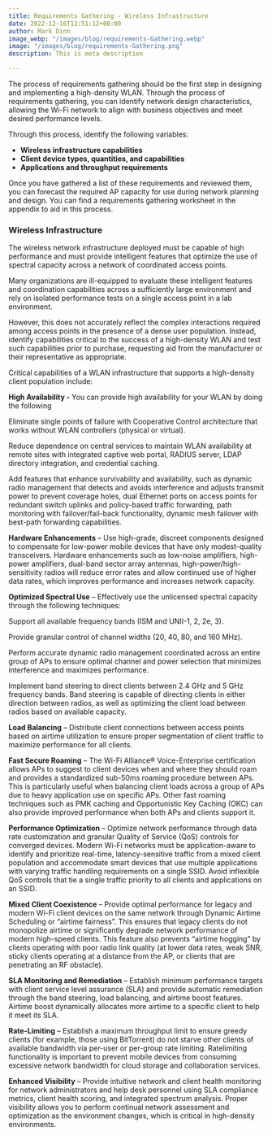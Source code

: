 ```yaml
---
title: Requirements Gathering - Wireless Infrastructure
date: 2022-12-16T12:51:12+00:00
author: Mark Dinn
image_webp: "/images/blog/requirements-Gathering.webp"
image: "/images/blog/requirements-Gathering.png"
description: This is meta description

---
```

The process of requirements gathering should be the first step in designing and implementing a high-density WLAN. Through the process of requirements gathering, you can identify network design characteristics, allowing the Wi-Fi network to align with business objectives and meet desired performance levels.

Through this process, identify the following variables:

* **Wireless infrastructure capabilities** 
* **Client device types, quantities, and capabilities** 
* **Applications and throughput requirements**

Once you have gathered a list of these requirements and reviewed them, you can forecast the required AP capacity for use during network planning and design. You can find a requirements gathering worksheet in the appendix to aid in this process.

### Wireless Infrastructure

The wireless network infrastructure deployed must be capable of high performance and must provide intelligent features that optimize the use of spectral capacity across a network of coordinated access points.

Many organizations are ill-equipped to evaluate these intelligent features and coordination capabilities across a sufficiently large environment and rely on isolated performance tests on a single access point in a lab environment. 

However, this does not accurately reflect the complex interactions required among access points in the presence of a dense user population. Instead, identify capabilities critical to the success of a high-density WLAN and test such capabilities prior to purchase, requesting aid from the manufacturer or their representative as appropriate.

Critical capabilities of a WLAN infrastructure that supports a high-density client population include:

**High Availability -** You can provide high availability for your WLAN by doing the following

Eliminate single points of failure with Cooperative Control architecture that works without WLAN controllers (physical or virtual).

Reduce dependence on central services to maintain WLAN availability at remote sites with integrated captive web portal, RADIUS server, LDAP directory integration, and credential caching.

Add features that enhance survivability and availability, such as dynamic radio management that detects and avoids interference and adjusts transmit power to prevent coverage holes, dual Ethernet ports on access points for redundant switch uplinks and policy-based traffic forwarding, path monitoring with failover/fail-back functionality, dynamic mesh failover with best-path forwarding capabilities.

**Hardware Enhancements** – Use high-grade, discreet components designed to compensate for low-power mobile devices that have only modest-quality transceivers. Hardware enhancements such as low-noise amplifiers, high-power amplifiers, dual-band sector array antennas, high-power/high-sensitivity radios will reduce error rates and allow continued use of higher data rates, which improves performance and increases network capacity.

**Optimized Spectral Use** – Effectively use the unlicensed spectral capacity through the following techniques:

Support all available frequency bands (ISM and UNII-1, 2, 2e, 3). 

Provide granular control of channel widths (20, 40, 80, and 160 MHz). 

Perform accurate dynamic radio management coordinated across an entire group of APs to ensure optimal channel and power selection that minimizes interference and maximizes performance. 

Implement band steering to direct clients between 2.4 GHz and 5 GHz frequency bands. Band steering is capable of directing clients in either direction between radios, as well as optimizing the client load between radios based on available capacity.

**Load Balancing** – Distribute client connections between access points based on airtime utilization to ensure proper segmentation of client traffic to maximize performance for all clients.

**Fast Secure Roaming** – The Wi-Fi Alliance® Voice-Enterprise certification allows APs to suggest to client devices when and where they should roam and provides a standardized sub-50ms roaming procedure between APs. This is particularly useful when balancing client loads across a group of APs due to heavy application use on specific APs. Other fast roaming techniques such as PMK caching and Opportunistic Key Caching (OKC) can also provide improved performance when both APs and clients support it.

**Performance Optimization** – Optimize network performance through data rate customization and granular Quality of Service (QoS) controls for converged devices. Modern Wi-Fi networks must be application-aware to identify and prioritize real-time, latency-sensitive traffic from a mixed client population and accommodate smart devices that use multiple applications with varying traffic handling requirements on a single SSID. Avoid inflexible QoS controls that tie a single traffic priority to all clients and applications on an SSID.

**Mixed Client Coexistence** – Provide optimal performance for legacy and modern Wi-Fi client devices on the same network through Dynamic Airtime Scheduling or “airtime fairness”. This ensures that legacy clients do not monopolize airtime or significantly degrade network performance of modern high-speed clients. This feature also prevents “airtime hogging” by clients operating with poor radio link quality (at lower data rates, weak SNR, sticky clients operating at a distance from the AP, or clients that are penetrating an RF obstacle).

**SLA Monitoring and Remediation** – Establish minimum performance targets with client service level assurance (SLA) and provide automatic remediation through the band steering, load balancing, and airtime boost features. Airtime boost dynamically allocates more airtime to a specific client to help it meet its SLA.

**Rate-Limiting** – Establish a maximum throughput limit to ensure greedy clients (for example, those using BitTorrent) do not starve other clients of available bandwidth via per-user or per-group rate limiting. Ratelimiting functionality is important to prevent mobile devices from consuming excessive network bandwidth for cloud storage and collaboration services.

**Enhanced Visibility** – Provide intuitive network and client health monitoring for network administrators and help desk personnel using SLA compliance metrics, client health scoring, and integrated spectrum analysis. Proper visibility allows you to perform continual network assessment and optimization as the environment changes, which is critical in high-density environments.